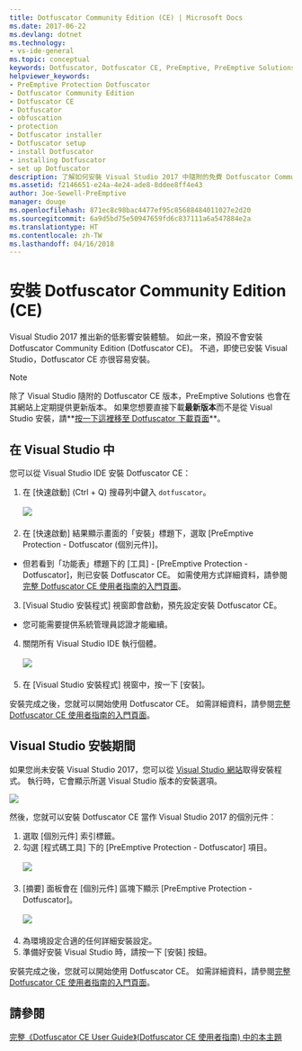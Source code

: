 ```yaml
---
title: Dotfuscator Community Edition (CE) | Microsoft Docs
ms.date: 2017-06-22
ms.devlang: dotnet
ms.technology:
- vs-ide-general
ms.topic: conceptual
keywords: Dotfuscator, Dotfuscator CE, PreEmptive, PreEmptive Solutions, PreEmptive Protection, 保護, community edition, obfuscation, .NET, 免費, Visual Studio 2017, 安裝
helpviewer_keywords:
- PreEmptive Protection Dotfuscator
- Dotfuscator Community Edition
- Dotfuscator CE
- Dotfuscator
- obfuscation
- protection
- Dotfuscator installer
- Dotfuscator setup
- install Dotfuscator
- installing Dotfuscator
- set up Dotfuscator
description: 了解如何安裝 Visual Studio 2017 中隨附的免費 Dotfuscator Community Edition。
ms.assetid: f2146651-e24a-4e24-ade8-8ddee8ff4e43
author: Joe-Sewell-PreEmptive
manager: douge
ms.openlocfilehash: 871ec8c98bac4477ef95c85688484011027e2d20
ms.sourcegitcommit: 6a9d5bd75e50947659fd6c837111a6a547884e2a
ms.translationtype: HT
ms.contentlocale: zh-TW
ms.lasthandoff: 04/16/2018
---
```

# <a name="install-dotfuscator-community-edition-ce"></a>安裝 Dotfuscator Community Edition (CE)

Visual Studio 2017 推出新的低影響安裝體驗。
如此一來，預設不會安裝 Dotfuscator Community Edition (Dotfuscator CE)。
不過，即使已安裝 Visual Studio，Dotfuscator CE 亦很容易安裝。

> [!NOTE]
> 除了 Visual Studio 隨附的 Dotfuscator CE 版本，PreEmptive Solutions 也會在其網站上定期提供更新版本。
> 如果您想要直接下載**最新版本**而不是從 Visual Studio 安裝，請**[按一下這裡移至 Dotfuscator 下載頁面][download]**。

## <a name="within-visual-studio"></a>在 Visual Studio 中

您可以從 Visual Studio IDE 安裝 Dotfuscator CE：

1. 在 [快速啟動] (Ctrl + Q) 搜尋列中鍵入 `dotfuscator`。 <br/> <br/> ![](media/install_from_vs_12.png) <br/> <br/>
2. 在 [快速啟動] 結果顯示畫面的「安裝」標題下，選取 [PreEmptive Protection - Dotfuscator (個別元件)]。
  * 但若看到「功能表」標題下的 [工具] - [PreEmptive Protection - Dotfuscator]，則已安裝 Dotfuscator CE。 如需使用方式詳細資料，請參閱[完整 Dotfuscator CE 使用者指南的入門頁面][get-started]。
3. [Visual Studio 安裝程式] 視窗即會啟動，預先設定安裝 Dotfuscator CE。
  * 您可能需要提供系統管理員認證才能繼續。
4. 關閉所有 Visual Studio IDE 執行個體。 <br/> <br/> ![](media/install_from_vs_345.png) <br/> <br/>
5. 在 [Visual Studio 安裝程式] 視窗中，按一下 [安裝]。

安裝完成之後，您就可以開始使用 Dotfuscator CE。 如需詳細資料，請參閱[完整 Dotfuscator CE 使用者指南的入門頁面][get-started]。

## <a name="during-visual-studio-installation"></a>Visual Studio 安裝期間

如果您尚未安裝 Visual Studio 2017，您可以從 [Visual Studio 網站][2017-install]取得安裝程式。
執行時，它會顯示所選 Visual Studio 版本的安裝選項。

![](media/install_ui.png)

然後，您就可以安裝 Dotfuscator CE 當作 Visual Studio 2017 的個別元件︰

1. 選取 [個別元件] 索引標籤。
2. 勾選 [程式碼工具] 下的 [PreEmptive Protection - Dotfuscator] 項目。<br/> <br/> ![](media/install_individually_12.png) <br/> <br/>
3. [摘要] 面板會在 [個別元件] 區塊下顯示 [PreEmptive Protection - Dotfuscator]。 <br/> <br/> ![](media/install_individually_3.png) <br/> <br/>
4. 為環境設定合適的任何詳細安裝設定。
5. 準備好安裝 Visual Studio 時，請按一下 [安裝] 按鈕。

安裝完成之後，您就可以開始使用 Dotfuscator CE。 如需詳細資料，請參閱[完整 Dotfuscator CE 使用者指南的入門頁面][get-started]。

## <a name="see-also"></a>請參閱

[完整《Dotfuscator CE User Guide》(Dotfuscator CE 使用者指南) 中的本主題][full]

<!-- Copyright © 2017 PreEmptive Solutions, LLC -->

[2017-install]: https://www.visualstudio.com/downloads/#vs-2017
[get-started]: https://www.preemptive.com/dotfuscator/ce/docs/help/gui_getstarted.html

[download]: https://www.preemptive.com/products/dotfuscator/downloads

[full]: https://www.preemptive.com/dotfuscator/ce/docs/help/intro_install.html
